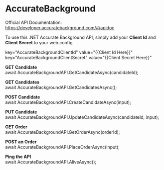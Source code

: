 # AccurateBackground

Official API Documentation: https://developer.accuratebackground.com/#/apidoc

To use this .NET Accurate Background API, simply add your <b>Client Id</b> and <b>Client Secret</b> to your web.config

key="AccurateBackgroundClientId" value="{{Client Id Here}}" <br/>
key="AccurateBackgroundClientSecret" value="{{Client Secret Here}}"

<b>GET Candidate</b><br/>
await AccurateBackgroundAPI.GetCandidateAsync(candidateId);

<b>GET Candidates</b><br/>
await AccurateBackgroundAPI.GetCandidatesAsync();

<b>POST Candidate</b><br/>
await AccurateBackgroundAPI.CreateCandidateAsync(input);
 
<b>PUT Candidate</b><br/>
await AccurateBackgroundAPI.UpdateCandidateAsync(candidateId, input);

<b>GET Order</b><br/>
await AccurateBackgroundAPI.GetOrderAsync(orderId);

<b>POST an Order</b><br/>
await AccurateBackgroundAPI.PlaceOrderAsync(input);

<b>Ping the API</b><br/>
await AccurateBackgroundAPI.AliveAsync();
